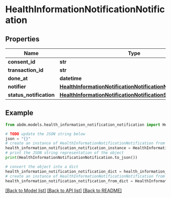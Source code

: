 # HealthInformationNotificationNotification


## Properties

Name | Type | Description | Notes
------------ | ------------- | ------------- | -------------
**consent_id** | **str** |  | 
**transaction_id** | **str** |  | 
**done_at** | **datetime** |  | 
**notifier** | [**HealthInformationNotificationNotificationNotifier**](HealthInformationNotificationNotificationNotifier.md) |  | 
**status_notification** | [**HealthInformationNotificationNotificationStatusNotification**](HealthInformationNotificationNotificationStatusNotification.md) |  | 

## Example

```python
from abdm.models.health_information_notification_notification import HealthInformationNotificationNotification

# TODO update the JSON string below
json = "{}"
# create an instance of HealthInformationNotificationNotification from a JSON string
health_information_notification_notification_instance = HealthInformationNotificationNotification.from_json(json)
# print the JSON string representation of the object
print(HealthInformationNotificationNotification.to_json())

# convert the object into a dict
health_information_notification_notification_dict = health_information_notification_notification_instance.to_dict()
# create an instance of HealthInformationNotificationNotification from a dict
health_information_notification_notification_from_dict = HealthInformationNotificationNotification.from_dict(health_information_notification_notification_dict)
```
[[Back to Model list]](../README.md#documentation-for-models) [[Back to API list]](../README.md#documentation-for-api-endpoints) [[Back to README]](../README.md)


